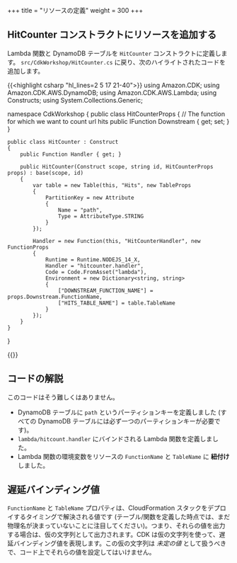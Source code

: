 +++
title = "リソースの定義"
weight = 300
+++

## HitCounter コンストラクトにリソースを追加する

Lambda 関数と DynamoDB テーブルを `HitCounter` コンストラクトに定義します。
`src/CdkWorkshop/HitCounter.cs` に戻り、次のハイライトされたコードを追加します。

{{<highlight csharp "hl_lines=2 5 17 21-40">}}
using Amazon.CDK;
using Amazon.CDK.AWS.DynamoDB;
using Amazon.CDK.AWS.Lambda;
using Constructs;
using System.Collections.Generic;

namespace CdkWorkshop
{
    public class HitCounterProps
    {
        // The function for which we want to count url hits
        public IFunction Downstream { get; set; }
    }

    public class HitCounter : Construct
    {
        public Function Handler { get; }

        public HitCounter(Construct scope, string id, HitCounterProps props) : base(scope, id)
        {
            var table = new Table(this, "Hits", new TableProps
            {
                PartitionKey = new Attribute
                {
                    Name = "path",
                    Type = AttributeType.STRING
                }
            });

            Handler = new Function(this, "HitCounterHandler", new FunctionProps
            {
                Runtime = Runtime.NODEJS_14_X,
                Handler = "hitcounter.handler",
                Code = Code.FromAsset("lambda"),
                Environment = new Dictionary<string, string>
                {
                    ["DOWNSTREAM_FUNCTION_NAME"] = props.Downstream.FunctionName,
                    ["HITS_TABLE_NAME"] = table.TableName
                }
            });
        }
    }
}

{{</highlight>}}

## コードの解説

このコードはそう難しくはありません。

 * DynamoDB テーブルに `path` というパーティションキーを定義しました (すべての DynamoDB テーブルには必ず一つのパーティションキーが必要です)。
 * `lambda/hitcount.handler` にバインドされる Lambda 関数を定義しました。
 * Lambda 関数の環境変数をリソースの `FunctionName` と `TableName` に __紐付け__ しました。

## 遅延バインディング値

 `FunctionName` と `TableName` プロパティは、CloudFormation スタックをデプロイするタイミングで解決される値です (テーブル/関数を定義した時点では、まだ物理名が決まっていないことに注目してください)。つまり、それらの値を出力する場合は、仮の文字列として出力されます。CDK は仮の文字列を使って、遅延バインディング値を表現します。この仮の文字列は *未定の値* として扱うべきで、コード上でそれらの値を設定してはいけません。
